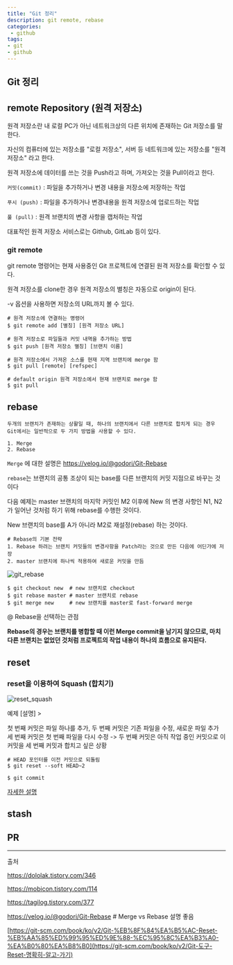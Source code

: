 ```yaml
---
title: "Git 정리"
description: git remote, rebase
categories:
 - github
tags:
- git
- github
---
```

## Git 정리

## remote Repository (원격 저장소)

원격 저장소란 내 로컬 PC가 아닌 네트워크상의 다른 위치에 존재하는 Git 저장소를 말한다.

자신의 컴퓨터에 있는 저장소를 "로컬 저장소", 서버 등 네트워크에 있는 저장소를 "원격 저장소" 라고 한다.

원격 저장소에 데이터를 쓰는 것을 Push라고 하며, 가져오는 것을 Pull이라고 한다.

`커밋(commit)` : 파일을 추가하거나 변경 내용을 저장소에 저장하는 작업

`푸시 (push)` :  파일을 추가하거나 변경내용을 원격 저장소에 업로드하는 작업 

`풀 (pull)` : 원격 브랜치의 변경 사항을 캡처하는 작업

대표적인 원격 저장소 서비스로는 Github, GitLab 등이 있다.



### git remote

git remote 명령어는 현재 사용중인 Git 프로젝트에 연결된 원격 저장소를 확인할 수 있다.

원격 저장소를 clone한 경우 원격 저장소의 별칭은 자동으로 origin이 된다.

-v 옵션을 사용하면 저장소의 URL까지 볼 수 있다.

~~~
# 원격 저장소에 연결하는 명령어
$ git remote add [별칭] [원격 저장소 URL]
~~~

~~~
# 원격 저장소로 파일들과 커밋 내역을 추가하는 방법
$ git push [원격 저장소 별칭] [브랜치 이름]
~~~

~~~
# 원격 저장소에서 가져온 소스를 현재 지역 브랜치에 merge 함
$ git pull [remote] [refspec]

# default origin 원격 저장소에서 현재 브랜치로 merge 함
$ git pull
~~~



## rebase

~~~
두개의 브랜치가 존재하는 상활일 때, 하나의 브랜치에서 다른 브랜치로 합치게 되는 경우 Git에서는 일반적으로 두 가지 방법을 사용할 수 있다.

1. Merge
2. Rebase
~~~

`Merge` 에 대한 설명은 https://velog.io/@godori/Git-Rebase

`rebase`는 브랜치의 공통 조상이 되는 base를 다른 브랜치의 커밋 지점으로 바꾸는 것이다

다음 예제는 master 브랜치의 마지막 커밋인 M2 이후에 New 의 변경 사항인 N1, N2 가 일어난 것처럼 하기 위해 rebase를 수행한 것이다.

New 브랜치의 base를 A가 아니라 M2로 재설정(rebase) 하는 것이다.

~~~
# Rebase의 기본 전략
1. Rebase 하려는 브랜치 커밋들의 변경사항을 Patch라는 것으로 만든 다음에 어딘가에 저장
2. master 브랜치에 하나씩 적용하여 새로운 커밋을 만듬
~~~



![git_rebase](C:\Users\USER\Desktop\git_rebase.PNG)

~~~
$ git checkout new	# new 브랜치로 checkout
$ git rebase master	# master 브랜치로 rebase
$ git merge new		# new 브랜치를 master로 fast-forward merge
~~~



@ Rebase을 선택하는 관점

**Rebase의 경우는 브랜치를 병합할 때 이런 Merge commit을 남기지 않으므로, 마치 다른 브랜치는 없었던 것처럼 프로젝트의 작업 내용이 하나의 흐름으로 유지된다.**



## reset

### reset을 이용하여 Squash (합치기)

![reset_squash](C:\Users\USER\Desktop\reset_squash.png)

예제 [설명] > 

첫 번째 커밋은 파일 하나를 추가, 
두 번째 커밋은 기존 파일을 수정, 새로운 파일 추가
세 번째 커밋은 첫 번째 파일을 다시 수정
	-> 두 번째 커밋은 아직 작업 중인 커밋으로 이 커밋을 세 번째 커밋과 합치고 싶은 상황

~~~
# HEAD 포인터를 이전 커밋으로 되돌림
$ git reset --soft HEAD~2 

$ git commit
~~~

[자세한 설명](https://git-scm.com/book/ko/v2/Git-도구-Reset-명확히-알고-가기)

## stash

## PR



---

출처

https://dololak.tistory.com/346

https://mobicon.tistory.com/114

https://tagilog.tistory.com/377

https://velog.io/@godori/Git-Rebase	# Merge vs Rebase 설명 좋음

[https://git-scm.com/book/ko/v2/Git-%EB%8F%84%EA%B5%AC-Reset-%EB%AA%85%ED%99%95%ED%9E%88-%EC%95%8C%EA%B3%A0-%EA%B0%80%EA%B8%B0](https://git-scm.com/book/ko/v2/Git-도구-Reset-명확히-알고-가기)
